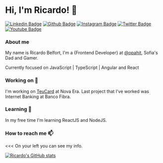 # Hi, I'm Ricardo! 👋

[![Linkedin Badge](https://img.shields.io/badge/-LinkedIn-blue?style=flat-square&logo=Linkedin&logoColor=white&link=https://www.linkedin.com/in/ricardobelfort/)](https://www.linkedin.com/in/ricardobelfort/)
[![Github Badge](https://img.shields.io/badge/-Github-000?style=flat-square&logo=Github&logoColor=white&link=https://github.com/ricardobelfort)](https://github.com/ricardobelfort)
[![Instagram Badge](https://img.shields.io/badge/-Instagram-dc0272?style=flat-square&logo=Instagram&logoColor=white&link=https://www.instagram.com/ricardobelfort/)](https://www.instagram.com/ricardobelfort/)
[![Twitter Badge](https://img.shields.io/badge/-Twitter-1ca0f1?style=flat-square&labelColor=1ca0f1&logo=twitter&logoColor=white&link=https://twitter.com/ricardobelfort)](https://twitter.com/ricardobelfort)
[![Youtube Badge](https://img.shields.io/badge/-YouTube-ff0000?style=flat-square&labelColor=ff0000&logo=youtube&logoColor=white&link=https://www.youtube.com/c/RicardoBelfort)](https://www.youtube.com/c/RicardoBelfort)

### About me
My name is Ricardo Belfort, I'm a {Frontend Developer} at [@opahit](https://www.opah.com.br/), Sofia's Dad and Gamer.

Currently focused on JavaScript | TypeScript | Angular and React

### Working on 🔭
I'm working on [TeuCard](https://useteucard.com.br/) at Nova Era.
Last project that I've worked was Internet Banking at Banco Fibra.

### Learning 🌱
In my free time I'm learning ReactJS and NodeJS.

### How to reach me 📫
<<< On your left you can see my info.

[![Ricardo's GitHub stats](https://github-readme-stats.vercel.app/api?username=ricardobelfort&show_icons=true&theme=tokyonight&show_icons=true&count_private=true)](https://github.com/ricardobelfort/github-readme-stats)

<!--
**ricardobelfort/ricardobelfort** is a ✨ _special_ ✨ repository because its `README.md` (this file) appears on your GitHub profile.

Here are some ideas to get you started:

- 🔭 I’m currently working on ...
- 🌱 I’m currently learning ...
- 👯 I’m looking to collaborate on ...
- 🤔 I’m looking for help with ...
- 💬 Ask me about ...
- 📫 How to reach me: ...
- 😄 Pronouns: ...
- ⚡ Fun fact: ...
-->
